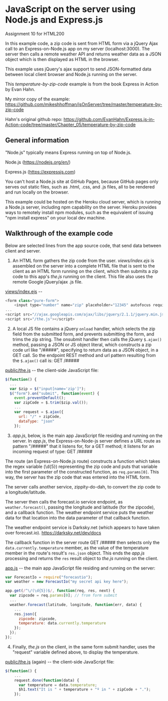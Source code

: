 # JavaScript on the server using Node.js and Express.js

Assignment 10 for HTML200

In this example code, a zip code is sent from HTML form via a jQuery Ajax call to an Express-on-Node.js app on my server (localhost:3000).
The server then calls a remote weather API and returns weather data as a JSON object which is then displayed as HTML in the browser.

This example uses jQuery's ajax support to send JSON-formatted data between local client browser and Node.js running on the server.

This *temperature-by-zip-code* example is from the book Express in Action by Evan Hahn.

My mirror copy of the example:
<https://github.com/mikeshhoffman/jsOnServer/tree/master/temperature-by-zip-code>

Hahn's original github repo:
<https://github.com/EvanHahn/Express.js-in-Action-code/tree/master/Chapter_05/temperature-by-zip-code>


## General information

"Node.js" typically means Express running on top of Node.js.

Node.js (<https://nodejs.org/en/>)

Express.js (<https://expressjs.com>)

You can't host a Node.js site at GitHub Pages, because GitHub pages only serves out static files, such as .html, .css, and .js files, all to be rendered and run locally on the browser.

This example could be hosted on the Heroku cloud server, which is running a Node.js server, including npm capability on the server.
Heroku provides ways to remotely install npm modules, such as the equivalent of issuing "npm install express" on your local dev machine.


## Walkthrough of the example code

Below are selected lines from the app source code, that send data between client and server.

1.  An HTML form gathers the zip code from the user.
    _views/index.ejs_ is assembled on the server into a complete HTML file that is sent to the client as an HTML form running on the client, which then submits a zip code to this app's _the.js_ running on the client.
    This file also uses the remote Google jQuery/ajax .js file.

[views/index.ejs](https://github.com/mikeshhoffman/jsOnServer/blob/master/temperature-by-zip-code/views/index.ejs) -- 

```javascript
<form class="pure-form">
    <input type="number" name="zip" placeholder="12345" autofocus required>
...
<script src="//ajax.googleapis.com/ajax/libs/jquery/2.1.1/jquery.min.js"></script>
<script src="/the.js"></script>
```

2.  A local JS file contains a jQuery `onload` handler, which selects the zip field from the submitted form, and prevents submitting the form, and trims the zip string.
    The onsubmit handler then calls the jQuery `$.ajax()` method, passing a JSON or JS object literal, which constructs a zip code url like "/#####", specifying to return data as a JSON object, in a GET call.
    So the endpoint REST method and url pattern resulting from the `$.ajax()` call is: 
    GET /#####

[public/the.js](https://github.com/mikeshhoffman/jsOnServer/blob/master/temperature-by-zip-code/public/the.js) -- the client-side JavaScript file:

```javascript
$(function() {
  ...
  var $zip = $("input[name='zip']");
  $("form").on("submit", function(event) {
    event.preventDefault();
    var zipCode = $.trim($zip.val());
    ...
    var request = $.ajax({
      url: "/" + zipCode,
      dataType: "json"
    });
```

3.  _app.js_, below, is the main app JavaScript file residing and running on the server.
    In _app.js_, the Express-on-Node-js server defines a URL route as pattern "/#####" that it listens for, for a GET method; it listens for an incoming request of type:
GET /#####

The route (an Express-on-Node.js route) constructs a function which takes the regex variable (\d{5}) representing the zip code and puts that variable into the first parameter of the constructed function, as `req.params[0]`.
This way, the server has the zip code that was entered into the HTML form.

The server calls another service, zippity-do-dah, to convert the zip code to a longitude/latitude.

The server then calls the forecast.io service endpoint, as `weather.forecast()`, passing the longitude and latitude (for the zipcode), and a callback function.
The weather endpoint service puts the weather data for that location into the data parameter of that callback function.

The weather endpoint service is Darksky.net (which appears to have taken over forecast.io). <https://darksky.net/dev/docs>

The callback function in the server route GET /##### then selects only the `data.currently.temperature` member, as the value of the temperature member in the route's result's `res.json` object. 
This ends the _app.js_ processing and returns the `res` result object to _the.js_ running on the client.

[app.js](https://github.com/mikeshhoffman/jsOnServer/blob/master/temperature-by-zip-code/app.js) -- the main app JavaScript file residing and running on the server:

```javascript
var ForecastIo = require("forecastio");
var weather = new ForecastIo("my secret api key here");

app.get(/^\/(\d{5})$/, function(req, res, next) {
  var zipcode = req.params[0]; // from form submit
  ...
  weather.forecast(latitude, longitude, function(err, data) {
    ...
    res.json({
      zipcode: zipcode,
      temperature: data.currently.temperature
    });
  });
});
```

4.  Finally, _the.js_ on the client, in the same form submit handler, uses the "request" variable defined above, to display the temperature.

[public/the.js](https://github.com/mikeshhoffman/jsOnServer/blob/master/temperature-by-zip-code/public/the.js) (again) -- the client-side JavaScript file:

```javascript
$(function() {
    ...
    request.done(function(data) {
      var temperature = data.temperature;
      $h1.text("It is " + temperature + "º in " + zipCode + ".");
    });
```
